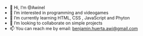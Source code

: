 - 👋 Hi, I’m @Awinel
- 👀 I’m interested in programming and videogames
- 🌱 I’m currently learning HTML, CSS , JavaScript and Phyton
- 💞️ I’m looking to collaborate on simple projects
- 📫 You can reach me by email: benjamin.huerta.awi@gmail.com

<!---
Awinel/Awinel is a ✨ special ✨ repository because its `README.md` (this file) appears on your GitHub profile.
You can click the Preview link to take a look at your changes.
--->
